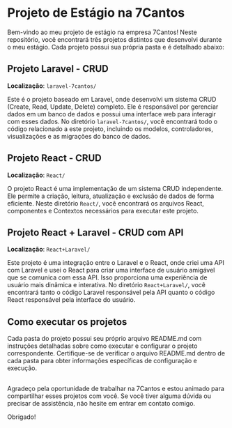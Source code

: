 # Projeto de Estágio na 7Cantos

Bem-vindo ao meu projeto de estágio na empresa 7Cantos! Neste repositório, você encontrará três projetos distintos que desenvolvi durante o meu estágio. Cada projeto possui sua própria pasta e é detalhado abaixo:

## Projeto Laravel - CRUD
**Localização**: `laravel-7cantos/`

Este é o projeto baseado em Laravel, onde desenvolvi um sistema CRUD (Create, Read, Update, Delete) completo. Ele é responsável por gerenciar dados em um banco de dados e possui uma interface web para interagir com esses dados. No diretório `laravel-7cantos/`, você encontrará todo o código relacionado a este projeto, incluindo os modelos, controladores, visualizações e as migrações do banco de dados.

## Projeto React - CRUD
**Localização**: `React/`

O projeto React é uma implementação de um sistema CRUD independente. Ele permite a criação, leitura, atualização e exclusão de dados de forma eficiente. Neste diretório `React/`, você encontrará os arquivos React, componentes e Contextos necessários para executar este projeto.

## Projeto React + Laravel - CRUD com API
**Localização**: `React+Laravel/`

Este projeto é uma integração entre o Laravel e o React, onde criei uma API com Laravel e usei o React para criar uma interface de usuário amigável que se comunica com essa API. Isso proporciona uma experiência de usuário mais dinâmica e interativa. No diretório `React+Laravel/`, você encontrará tanto o código Laravel responsável pela API quanto o código React responsável pela interface do usuário.

## Como executar os projetos
Cada pasta do projeto possui seu próprio arquivo README.md com instruções detalhadas sobre como executar e configurar o projeto correspondente. Certifique-se de verificar o arquivo README.md dentro de cada pasta para obter informações específicas de configuração e execução.

##

Agradeço pela oportunidade de trabalhar na 7Cantos e estou animado para compartilhar esses projetos com você. Se você tiver alguma dúvida ou precisar de assistência, não hesite em entrar em contato comigo.

Obrigado!
